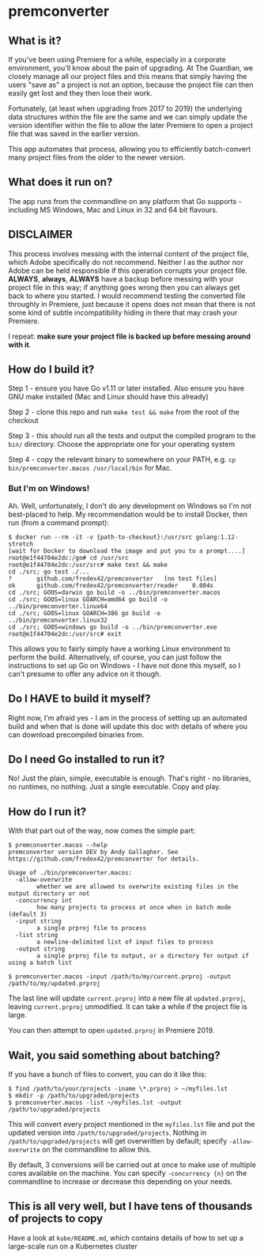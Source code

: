 # premconverter

## What is it?

If you've been using Premiere for a while, especially in a corporate environment, you'll know about the pain
of upgrading.  At The Guardian, we closely manage all our project files and this means that simply having
the users "save as" a project is not an option, because the project file can then easily get lost and they
then lose their work.

Fortunately, (at least when upgrading from 2017 to 2019) the underlying data structures within the file
are the same and we can simply update the version identifier within the file to allow the later Premiere
to open a project file that was saved in the earlier version.

This app automates that process, allowing you to efficiently batch-convert many project files from the older
to the newer version.

## What does it run on?

The app runs from the commandline on any platform that Go supports - including MS Windows, Mac and Linux in 32 and 64 bit flavours.

## DISCLAIMER

This process involves messing with the internal content of the project file, which Adobe specifically do not 
recommend.  Neither I as the author nor Adobe can be held responsible if this operation corrupts your
project file. **ALWAYS**, **always**, **ALWAYS** have a backup before messing with your project file in this
way; if anything goes wrong then you can always get back to where you started.
I would recommend testing the converted file throughly in Premiere, just because it opens does not mean
that there is not some kind of subtle incompatibility hiding in there that may crash your Premiere.

I repeat: **make sure your project file is backed up before messing around with it**.

## How do I build it?

Step 1 - ensure you have Go v1.11 or later installed. Also ensure you have GNU make installed (Mac and Linux
should have this already)

Step 2 - clone this repo and run `make test && make` from the root of the checkout

Step 3 - this should run all the tests and output the compiled program to the `bin/` directory. Choose the appropriate
one for your operating system

Step 4 - copy the relevant binary to somewhere on your PATH, e.g. `cp bin/premconverter.macos /usr/local/bin` for Mac.

### But I'm on Windows!

Ah.  Well, unfortunately, I don't do any development on Windows so I'm not best-placed to help.
My recommendation would be to install Docker, then run (from a command prompt):

```console
$ docker run --rm -it -v {path-to-checkout}:/usr/src golang:1.12-stretch
[wait for Docker to download the image and put you to a prompt....]
root@e1f44704e2dc:/go# cd /usr/src
root@e1f44704e2dc:/usr/src# make test && make
cd ./src; go test ./...
?   	github.com/fredex42/premconverter	[no test files]
ok  	github.com/fredex42/premconverter/reader	0.004s
cd ./src; GOOS=darwin go build -o ../bin/premconverter.macos
cd ./src; GOOS=linux GOARCH=amd64 go build -o ../bin/premconverter.linux64
cd ./src; GOOS=linux GOARCH=386 go build -o ../bin/premconverter.linux32
cd ./src; GOOS=windows go build -o ../bin/premconverter.exe
root@e1f44704e2dc:/usr/src# exit
```

This allows you to fairly simply have a working Linux environment to perform the build.
Alternatively, of course, you can just follow the instructions to set up Go on Windows - I have not
done this myself, so I can't presume to offer any advice on it though.

## Do I HAVE to build it myself?

Right now, I'm afraid yes - I am in the process of setting up an automated build and when that is done will update
this doc with details of where you can download precompiled binaries from.

## Do I need Go installed to run it?

No! Just the plain, simple, executable is enough.  That's right - no libraries, no runtimes, no nothing.  Just a single
executable.  Copy and play.

## How do I run it?

With that part out of the way, now comes the simple part:

```console
$ premconverter.macos --help
premconverter version DEV by Andy Gallagher. See https://github.com/fredex42/premconverter for details.

Usage of ./bin/premconverter.macos:
  -allow-overwrite
    	whether we are allowed to overwrite existing files in the output directory or not
  -concurrency int
    	how many projects to process at once when in batch mode (default 3)
  -input string
    	a single prproj file to process
  -list string
    	a newline-delimited list of input files to process
  -output string
    	a single prproj file to output, or a directory for output if using a batch list
    	
$ premconverter.macos -input /path/to/my/current.prproj -output /path/to/my/updated.prproj
```
The last line will update `current.prproj` into a new file at `updated.prproj`, leaving `current.prproj`
unmodified.  It can take a while if the project file is large.

You can then attempt to open `updated.prproj` in Premiere 2019.

## Wait, you said something about batching?

If you have a bunch of files to convert, you can do it like this:

```console
$ find /path/to/your/projects -iname \*.prproj > ~/myfiles.lst
$ mkdir -p /path/to/upgraded/projects
$ premconverter.macos -list ~/myfiles.lst -output  /path/to/upgraded/projects
```

This will convert every project mentioned in the `myfiles.lst` file and put the updated version into `/path/to/upgraded/projects`.
Nothing in `/path/to/upgraded/projects` will get overwritten by default; specify `-allow-overwrite` on the commandline to
allow this.

By default, 3 conversions will be carried out at once to make use of multiple cores available on the machine.  You can specify
`-concurrency {n}` on the commandline to increase or decrease this depending on your needs.

## This is all very well, but I have tens of thousands of projects to copy

Have a look at `kube/README.md`, which contains details of how to set up a large-scale run on a Kubernetes cluster